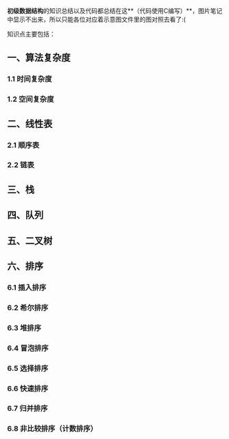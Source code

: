 ​	**初级数据结构**的知识总结以及代码都总结在这**（代码使用C编写）**，图片笔记中显示不出来，所以只能各位对应着示意图文件里的图对照去看了:(

知识点主要包括：

## 一、算法复杂度

###   1.1 时间复杂度

###   1.2 空间复杂度

## 二、线性表

###   2.1 顺序表

###   2.2 链表

## 三、栈

## 四、队列

## 五、二叉树

## 六、排序

###   6.1 插入排序

###   6.2 希尔排序

###   6.3 堆排序

###   6.4 冒泡排序

###   6.5 选择排序

###   6.6 快速排序

###   6.7 归并排序

###   6.8 非比较排序（计数排序）
